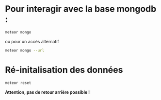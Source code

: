 # Pour interagir avec la base mongodb :

```sh
meteor mongo
```

ou pour un accès alternatif

```sh
meteor mongo --url
```

# Ré-initalisation des données

```sh
meteor reset
```

**Attention, pas de retour arrière possible !**